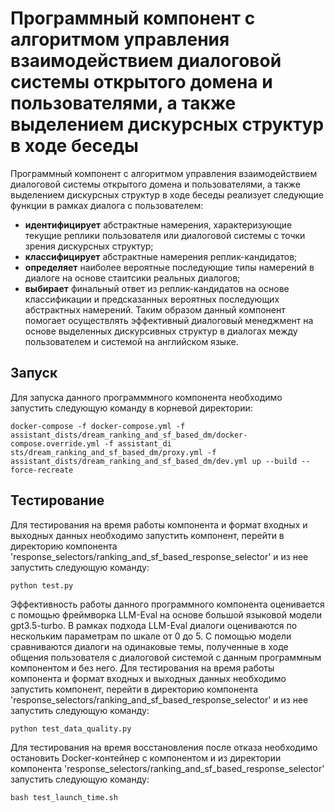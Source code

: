 # Программный компонент с алгоритмом управления взаимодействием диалоговой системы открытого домена и пользователями, а также выделением дискурсных структур в ходе беседы

Программный компонент с алгоритмом управления взаимодействием диалоговой системы открытого домена и пользователями, а также выделением дискурсных структур в ходе беседы реализует следующие функции в рамках диалога с пользователем:
- **идентифицирует** абстрактные намерения, характеризующие текущие реплики пользователя или диалоговой системы с точки зрения дискурсных структур; 
- **классифицирует** абстрактные намерения реплик-кандидатов;
- **определяет** наиболее вероятные последующие типы намерений в диалоге на основе стаитсики реальных диалогов;
- **выбирает** финальный ответ из реплик-кандидатов на основе классификации и предсказанных вероятных последующих абстрактных намерений.
Таким образом данный компонент помогает осуществлять эффективный диалоговый менеджмент на основе выделенных дискурсивных структур в диалогах между пользователем и системой на английском языке. 


## Запуск
Для запуска данного программмного компонента необходимо запустить следующую команду в корневой директории:
```
docker-compose -f docker-compose.yml -f assistant_dists/dream_ranking_and_sf_based_dm/docker-compose.override.yml -f assistant_di
sts/dream_ranking_and_sf_based_dm/proxy.yml -f assistant_dists/dream_ranking_and_sf_based_dm/dev.yml up --build --force-recreate
```

## Тестирование
Для тестирования на время работы компонента и формат входных и выходных данных необходимо запустить компонент, перейти в директорию компонента 'response_selectors/ranking_and_sf_based_response_selector' и из нее запустить следующую команду:
```
python test.py
```
Эффективность работы данного программного компонента оценивается с помощью фреймворка LLM-Eval на основе большой языковой модели gpt3.5-turbo. В рамках подхода LLM-Eval диалоги оцениваются по нескольким параметрам по шкале от 0 до 5. С помощью модели сравниваются диалоги на одинаковые темы, полученные в ходе общения пользователя с диалоговой системой с данным программным компонентом и без него. Для тестирования на время работы компонента и формат входных и выходных данных необходимо запустить компонент, перейти в директорию компонента 'response_selectors/ranking_and_sf_based_response_selector' и из нее запустить следующую команду:
```
python test_data_quality.py
```

Для тестирования на время восстановления после отказа необходимо остановить Docker-контейнер с компонентом и из директории компонента 'response_selectors/ranking_and_sf_based_response_selector' запустить следующую команду:
```
bash test_launch_time.sh